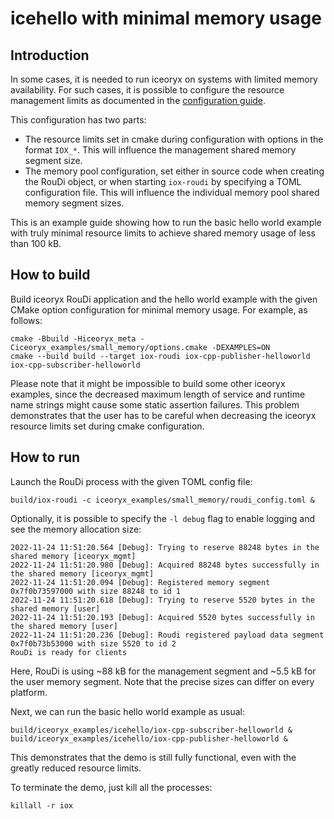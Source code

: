 # icehello with minimal memory usage

## Introduction

In some cases, it is needed to run iceoryx on systems with limited memory
availability. For such cases, it is possible to configure the resource
management limits as documented in the
[configuration guide](../../doc/website/advanced/configuration-guide.md).

This configuration has two parts:
* The resource limits set in cmake during configuration with options in the
format `IOX_*`. This will influence the management shared memory segment size.
* The memory pool configuration, set either in source code when creating the
RouDi object, or when starting `iox-roudi` by specifying a TOML configuration
file. This will influence the individual memory pool shared memory segment
sizes.

This is an example guide showing how to run the basic hello world example with
truly minimal resource limits to achieve shared memory usage of less than 100
kB.

## How to build

Build iceoryx RouDi application and the hello world example with the given
CMake option configuration for minimal memory usage. For example, as follows:

```
cmake -Bbuild -Hiceoryx_meta -Ciceoryx_examples/small_memory/options.cmake -DEXAMPLES=ON
cmake --build build --target iox-roudi iox-cpp-publisher-helloworld iox-cpp-subscriber-helloworld
```

Please note that it might be impossible to build some other iceoryx examples,
since the decreased maximum length of service and runtime name strings might
cause some static assertion failures. This problem demonstrates that the user
has to be careful when decreasing the iceoryx resource limits set during cmake
configuration.

## How to run

Launch the RouDi process with the given TOML config file:

```
build/iox-roudi -c iceoryx_examples/small_memory/roudi_config.toml &
```

Optionally, it is possible to specify the `-l debug` flag to enable logging and
see the memory allocation size:

```
2022-11-24 11:51:20.564 [Debug]: Trying to reserve 88248 bytes in the shared memory [iceoryx_mgmt]
2022-11-24 11:51:20.980 [Debug]: Acquired 88248 bytes successfully in the shared memory [iceoryx_mgmt]
2022-11-24 11:51:20.094 [Debug]: Registered memory segment 0x7f0b73597000 with size 88248 to id 1
2022-11-24 11:51:20.618 [Debug]: Trying to reserve 5520 bytes in the shared memory [user]
2022-11-24 11:51:20.193 [Debug]: Acquired 5520 bytes successfully in the shared memory [user]
2022-11-24 11:51:20.236 [Debug]: Roudi registered payload data segment 0x7f0b73b53000 with size 5520 to id 2
RouDi is ready for clients
```

Here, RouDi is using ~88 kB for the management segment and ~5.5 kB for the
user memory segment. Note that the precise sizes can differ on every platform.

Next, we can run the basic hello world example as usual:

```
build/iceoryx_examples/icehello/iox-cpp-subscriber-helloworld &
build/iceoryx_examples/icehello/iox-cpp-publisher-helloworld &
```

This demonstrates that the demo is still fully functional, even with the
greatly reduced resource limits.

To terminate the demo, just kill all the processes:

```
killall -r iox
```
